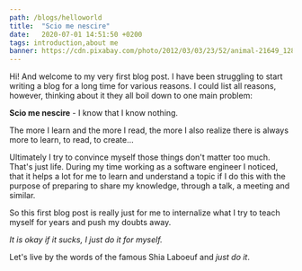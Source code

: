 ```yaml
---
path: /blogs/helloworld
title:  "Scio me nescire"
date:   2020-07-01 14:51:50 +0200
tags: introduction,about me
banner: https://cdn.pixabay.com/photo/2012/03/03/23/52/animal-21649_1280.jpg
---
```


Hi! And welcome to my very first blog post.
I have been struggling to start writing a blog for a long time for various reasons. I could list all reasons, however, thinking about it they all boil down to one main problem:

**Scio me nescire** - I know that I know nothing.

The more I learn and the more I read, the more I also realize there is always more to learn, to read, to create...

Ultimately I try to convince myself those things don't matter too much.  That's just life.
During my time working as a software engineer I noticed, that it helps a lot for me to learn and understand a topic if I do this with the purpose of preparing to share my knowledge, through a talk, a meeting and similar.

So this first blog post is really just for me to internalize what I try to teach myself for years and push my doubts away.

*It is okay if it sucks, I just do it for myself.*

Let's live by the words of the famous Shia Laboeuf and *just do it*.
